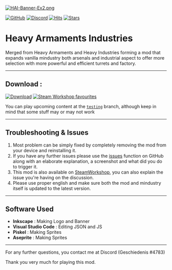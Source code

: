 [![HAI-Banner-Ex2.png](https://i.postimg.cc/K8Bhqb5x/HAI-Banner-Ex2.png)](https://postimg.cc/nXFWr65P)

[![GitHub](https://img.shields.io/github/license/Eschatologue/Heavy-Armaments?color=success&label=License&logo=github&style=flat-square)](https://github.com/Eschatologue/Heavy-Armaments-Industries/blob/master/LICENSE)
[![Discord](https://img.shields.io/discord/704355237246402721.svg?color=7289da&label=de_server&logo=discord&style=flat-square)](https://discord.gg/RCCVQFW)
[![Hits](https://hits.seeyoufarm.com/api/count/incr/badge.svg?url=https%3A%2F%2Fgithub.com%2FEschatologue%2FHeavy-Armaments&count_bg=%2379C83D&title_bg=%23555555&icon=codeforces.svg&icon_color=%23E7E7E7&title=visitors&edge_flat=true)](https://hits.seeyoufarm.com)
[![Stars](https://img.shields.io/github/stars/Eschatologue/Heavy-Armaments?label=Star%20this%20Mod%21&style=social)](https://github.com/Eschatologue/Heavy-Armaments-Industries/blob/master)

# Heavy Armaments Industries
Merged from Heavy Armaments and Heavy Industries forming a mod that expands vanilla mindustry both arsenals and industrial aspect to offer more selection with more powerful and efficient turrets and factory.


--- 

## Download :
[![Download](https://img.shields.io/github/v/release/Eschatologue/Heavy-Armaments?color=blue&include_prereleases&label=Latest%20version&logo=github&logoColor=white&style=for-the-badge)](https://github.com/Eschatologue/Heavy-Armaments/releases)
[![Steam Workshop favourites](https://img.shields.io/endpoint.svg?url=https%3A%2F%2Fshieldsio-steam-workshop.jross.me%2F2089324405%2Fsubscriptions-text&style=for-the-badge)](https://steamcommunity.com/sharedfiles/filedetails/?id=2089324405)

You can play upcoming content at the [`testing`](https://github.com/Eschatologue/Heavy-Armaments/tree/testing) branch, although keep in mind that some stuff may or may not work

---

## Troubleshooting & Issues
1. Most problem can be simply fixed by completely removing the mod from your device and reinstalling it.
2. If you have any further issues please use the [issues](https://github.com/Eschatologue/Heavy-Armaments-Industries/issues) function on GitHub along with an elaborate explanation, a screenshot and what did you do to trigger it.
3. This mod is also available on [SteamWorkshop](https://steamcommunity.com/sharedfiles/filedetails/?id=2089324405), you can also explain the issue you're having on the discussion.
4. Please use proper english and make sure both the mod and mindustry itself is updated to the latest version.

---

## Software Used
- **Inkscape** : Making Logo and Banner
- **Visual Studio Code** : Editing JSON and JS
- **Piskel** : Making Sprites
- **Aseprite** : Making Sprites

---
For any further questions, you contact me at Discord (Geschiedenis #4783)

Thank you very much for playing this mod.


